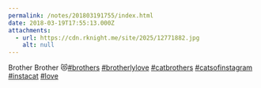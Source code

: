 ```yaml
---
permalink: /notes/201803191755/index.html
date: 2018-03-19T17:55:13.000Z
attachments:
  - url: https://cdn.rknight.me/site/2025/12771882.jpg
    alt: null
---
```


Brother Brother 😻<a href="https://pixelfed.social/discover/tags/brothers?src=hash" title="#brothers" class="u-url hashtag" rel="external nofollow noopener">#brothers</a> <a href="https://pixelfed.social/discover/tags/brotherlylove?src=hash" title="#brotherlylove" class="u-url hashtag" rel="external nofollow noopener">#brotherlylove</a> <a href="https://pixelfed.social/discover/tags/catbrothers?src=hash" title="#catbrothers" class="u-url hashtag" rel="external nofollow noopener">#catbrothers</a> <a href="https://pixelfed.social/discover/tags/catsofinstagram?src=hash" title="#catsofinstagram" class="u-url hashtag" rel="external nofollow noopener">#catsofinstagram</a> <a href="https://pixelfed.social/discover/tags/instacat?src=hash" title="#instacat" class="u-url hashtag" rel="external nofollow noopener">#instacat</a> <a href="https://pixelfed.social/discover/tags/love?src=hash" title="#love" class="u-url hashtag" rel="external nofollow noopener">#love</a>
